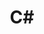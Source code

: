 ---
title: C#
icon: /assets/svg/csharp.svg
breadcrumb: false
article: false
index: false
editLink: false
footer: false
---